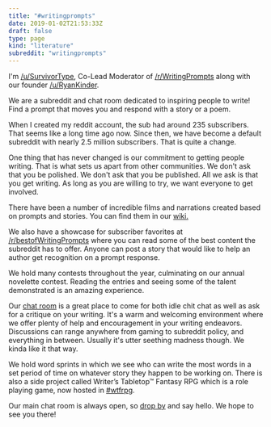 ```yaml
---
title: "#writingprompts"
date: 2019-01-02T21:53:33Z
draft: false
type: page
kind: "literature"
subreddit: "writingprompts"
---
```


I'm [/u/SurvivorType](http://www.reddit.com/user/survivortype), Co-Lead Moderator of [/r/WritingPrompts](http://www.reddit.com/r/WritingPrompts/) along with our founder [/u/RyanKinder](http://www.reddit.com/user/RyanKinder).

We are a subreddit and chat room dedicated to inspiring people to write! Find a prompt that moves you and respond with a story or a poem.

When I created my reddit account, the sub had around 235 subscribers. That seems like a long time ago now.  Since then, we have become a default subreddit with nearly 2.5 million subscribers. That is quite a change.

One thing that has never changed is our commitment to getting people writing. That is what sets us apart from other communities. We don't ask that you be polished. We don't ask that you be published. All we ask is that you get writing. As long as you are willing to try, we want everyone to get involved.

There have been a number of incredible films and narrations created based on prompts and stories. You can find them in our [wiki.](http://www.reddit.com/r/WritingPrompts/wiki/multimedia)

We also have a showcase for subscriber favorites at [/r/bestofWritingPrompts](http://www.reddit.com/r/bestofWritingPrompts/) where you can read some of the best content the subreddit has to offer. Anyone can post a story that would like to help an author get recognition on a prompt response.

We hold many contests throughout the year, culminating on our annual novelette contest. Reading the entries and seeing some of the talent demonstrated is an amazing experience.

Our [chat room](https://kiwiirc.com/client/irc.snoonet.org/writingprompts) is a great place to come for both idle chit chat as well as ask for a critique on your writing. It's a warm and welcoming environment where we offer plenty of help and encouragement in your writing endeavors. Discussions can range anywhere from gaming to subreddit policy, and everything in between. Usually it's utter seething madness though. We kinda like it that way.

We hold word sprints in which we see who can write the most words in a set period of time on whatever story they happen to be working on. There is also a side project called Writer’s Tabletop™ Fantasy RPG which is a role playing game, now hosted in [#wtfrpg](http://webchat.snoonet.org/wtfrpg).

Our main chat room is always open, so [drop by](http://webchat.snoonet.org/writingprompts) and say hello. We hope to see you there!
